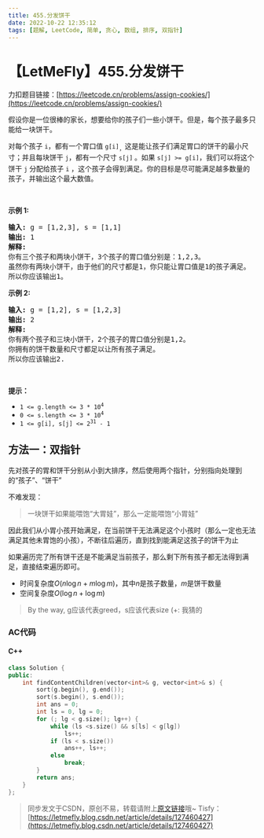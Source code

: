 ```yaml
---
title: 455.分发饼干
date: 2022-10-22 12:35:12
tags: [题解, LeetCode, 简单, 贪心, 数组, 排序, 双指针]
---
```


# 【LetMeFly】455.分发饼干

力扣题目链接：[https://leetcode.cn/problems/assign-cookies/](https://leetcode.cn/problems/assign-cookies/)

<p>假设你是一位很棒的家长，想要给你的孩子们一些小饼干。但是，每个孩子最多只能给一块饼干。</p>

<p>对每个孩子 <code>i</code>，都有一个胃口值 <code>g[i]</code><sub>，</sub>这是能让孩子们满足胃口的饼干的最小尺寸；并且每块饼干 <code>j</code>，都有一个尺寸 <code>s[j]</code><sub> </sub>。如果 <code>s[j] >= g[i]</code>，我们可以将这个饼干 <code>j</code> 分配给孩子 <code>i</code> ，这个孩子会得到满足。你的目标是尽可能满足越多数量的孩子，并输出这个最大数值。</p>
 

<p><strong>示例 1:</strong></p>

<pre>
<strong>输入:</strong> g = [1,2,3], s = [1,1]
<strong>输出:</strong> 1
<strong>解释:</strong> 
你有三个孩子和两块小饼干，3个孩子的胃口值分别是：1,2,3。
虽然你有两块小饼干，由于他们的尺寸都是1，你只能让胃口值是1的孩子满足。
所以你应该输出1。
</pre>

<p><strong>示例 2:</strong></p>

<pre>
<strong>输入:</strong> g = [1,2], s = [1,2,3]
<strong>输出:</strong> 2
<strong>解释:</strong> 
你有两个孩子和三块小饼干，2个孩子的胃口值分别是1,2。
你拥有的饼干数量和尺寸都足以让所有孩子满足。
所以你应该输出2.
</pre>

<p> </p>

<p><strong>提示：</strong></p>

<ul>
	<li><code>1 <= g.length <= 3 * 10<sup>4</sup></code></li>
	<li><code>0 <= s.length <= 3 * 10<sup>4</sup></code></li>
	<li><code>1 <= g[i], s[j] <= 2<sup>31</sup> - 1</code></li>
</ul>


    
## 方法一：双指针

先对孩子的胃和饼干分别从小到大排序，然后使用两个指针，分别指向处理到的“孩子”、“饼干”

不难发现：

> 一块饼干如果能喂饱“大胃娃”，那么一定能喂饱“小胃娃”

因此我们从小胃小孩开始满足，在当前饼干无法满足这个小孩时（那么一定也无法满足其他未胃饱的小孩），不断往后遍历，直到找到能满足这孩子的饼干为止

如果遍历完了所有饼干还是不能满足当前孩子，那么剩下所有孩子都无法得到满足，直接结束遍历即可。

+ 时间复杂度$O(n\log n + m\log m)$，其中$n$是孩子数量，$m$是饼干数量
+ 空间复杂度$O(\log n + \log m)$

> By the way, g应该代表greed，s应该代表size (+: 我猜的

### AC代码

#### C++

```cpp
class Solution {
public:
    int findContentChildren(vector<int>& g, vector<int>& s) {
        sort(g.begin(), g.end());
        sort(s.begin(), s.end());
        int ans = 0;
        int ls = 0, lg = 0;
        for (; lg < g.size(); lg++) {
            while (ls <s.size() && s[ls] < g[lg])
                ls++;
            if (ls < s.size())
                ans++, ls++;
            else
                break;
        }
        return ans;
    }
};
```

> 同步发文于CSDN，原创不易，转载请附上[原文链接](https://blog.letmefly.xyz/2022/10/22/LeetCode%200455.%E5%88%86%E5%8F%91%E9%A5%BC%E5%B9%B2/)哦~
> Tisfy：[https://letmefly.blog.csdn.net/article/details/127460427](https://letmefly.blog.csdn.net/article/details/127460427)
